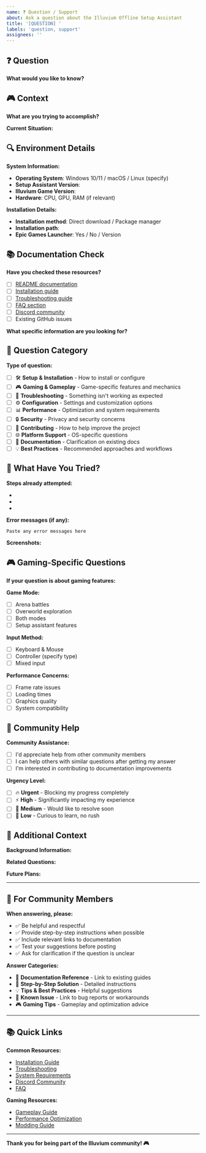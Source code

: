```yaml
---
name: ❓ Question / Support
about: Ask a question about the Illuvium Offline Setup Assistant
title: '[QUESTION] '
labels: 'question, support'
assignees: ''
---
```


## ❓ Question

**What would you like to know?**
<!-- Ask your question clearly and concisely -->

## 🎮 Context

**What are you trying to accomplish?**
<!-- Describe your goal or what you're trying to do -->

**Current Situation:**
<!-- Describe your current setup and what you've tried -->

## 🔍 Environment Details

**System Information:**
- **Operating System**: Windows 10/11 / macOS / Linux (specify)
- **Setup Assistant Version**: 
- **Illuvium Game Version**: 
- **Hardware**: CPU, GPU, RAM (if relevant)

**Installation Details:**
- **Installation method**: Direct download / Package manager
- **Installation path**: 
- **Epic Games Launcher**: Yes / No / Version

## 📚 Documentation Check

**Have you checked these resources?**
- [ ] [README documentation](../README.md)
- [ ] [Installation guide](../docs/installation.md)
- [ ] [Troubleshooting guide](../docs/troubleshooting.md)
- [ ] [FAQ section](../docs/faq.md)
- [ ] [Discord community](https://discord.gg/illuvium)
- [ ] Existing GitHub issues

**What specific information are you looking for?**
<!-- What documentation would help answer your question? -->

## 🎯 Question Category

**Type of question:**
- [ ] 🛠️ **Setup & Installation** - How to install or configure
- [ ] 🎮 **Gaming & Gameplay** - Game-specific features and mechanics
- [ ] 🔧 **Troubleshooting** - Something isn't working as expected
- [ ] ⚙️ **Configuration** - Settings and customization options
- [ ] 📊 **Performance** - Optimization and system requirements
- [ ] 🔒 **Security** - Privacy and security concerns
- [ ] 🤝 **Contributing** - How to help improve the project
- [ ] 🌐 **Platform Support** - OS-specific questions
- [ ] 📖 **Documentation** - Clarification on existing docs
- [ ] 💡 **Best Practices** - Recommended approaches and workflows

## 🔧 What Have You Tried?

**Steps already attempted:**
<!-- List what you've already tried -->
- 
- 
- 

**Error messages (if any):**
```
Paste any error messages here
```

**Screenshots:**
<!-- Attach screenshots if they help explain your question -->

## 🎮 Gaming-Specific Questions

**If your question is about gaming features:**

**Game Mode:**
- [ ] Arena battles
- [ ] Overworld exploration
- [ ] Both modes
- [ ] Setup assistant features

**Input Method:**
- [ ] Keyboard & Mouse
- [ ] Controller (specify type)
- [ ] Mixed input

**Performance Concerns:**
- [ ] Frame rate issues
- [ ] Loading times
- [ ] Graphics quality
- [ ] System compatibility

## 🌟 Community Help

**Community Assistance:**
- [ ] I'd appreciate help from other community members
- [ ] I can help others with similar questions after getting my answer
- [ ] I'm interested in contributing to documentation improvements

**Urgency Level:**
- [ ] 🔥 **Urgent** - Blocking my progress completely
- [ ] ⚡ **High** - Significantly impacting my experience
- [ ] 📅 **Medium** - Would like to resolve soon
- [ ] 🌱 **Low** - Curious to learn, no rush

## 💬 Additional Context

**Background Information:**
<!-- Any additional context that might be helpful -->

**Related Questions:**
<!-- Link to any related questions or issues -->

**Future Plans:**
<!-- What you plan to do with this information -->

---

## 🚀 For Community Members

<!-- Guidelines for those answering questions -->

**When answering, please:**
- ✅ Be helpful and respectful
- ✅ Provide step-by-step instructions when possible  
- ✅ Include relevant links to documentation
- ✅ Test your suggestions before posting
- ✅ Ask for clarification if the question is unclear

**Answer Categories:**
- 📖 **Documentation Reference** - Link to existing guides
- 🔧 **Step-by-Step Solution** - Detailed instructions
- 💡 **Tips & Best Practices** - Helpful suggestions
- 🐛 **Known Issue** - Link to bug reports or workarounds
- 🎮 **Gaming Tips** - Gameplay and optimization advice

---

## 📚 Quick Links

**Common Resources:**
- [Installation Guide](../docs/installation.md)
- [Troubleshooting](../docs/troubleshooting.md)
- [System Requirements](../README.md#system-requirements)
- [Discord Community](https://discord.gg/illuvium)
- [FAQ](../docs/faq.md)

**Gaming Resources:**
- [Gameplay Guide](../docs/gameplay.md)
- [Performance Optimization](../docs/optimization.md)
- [Modding Guide](../docs/modding.md)

---

**Thank you for being part of the Illuvium community! 🎮**

<!-- 
Tips for getting good answers:
- Be specific about your question
- Provide context about what you're trying to do
- Include relevant system information
- Show what you've already tried
- Be patient and respectful
- Help others when you can!
--> 